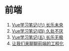# 前端

1. [Vue学习笔记(六) 长乐未央](https://mp.weixin.qq.com/s/15sdtaqNTfOlTxxpLfGB2g)
2. [Vue学习笔记(四) 久处不厌](https://mp.weixin.qq.com/s/N3GNc7MVL0QKt_XYpQtYcg)
3. [Vue学习笔记(五) 长乐无极](https://mp.weixin.qq.com/s/kYdmFHaSrmWeLcVtWqm9kg)
4. [让我们来聊聊前端的工程化](https://mp.weixin.qq.com/s/luIqtVEaNGOHsbONeylSEw)